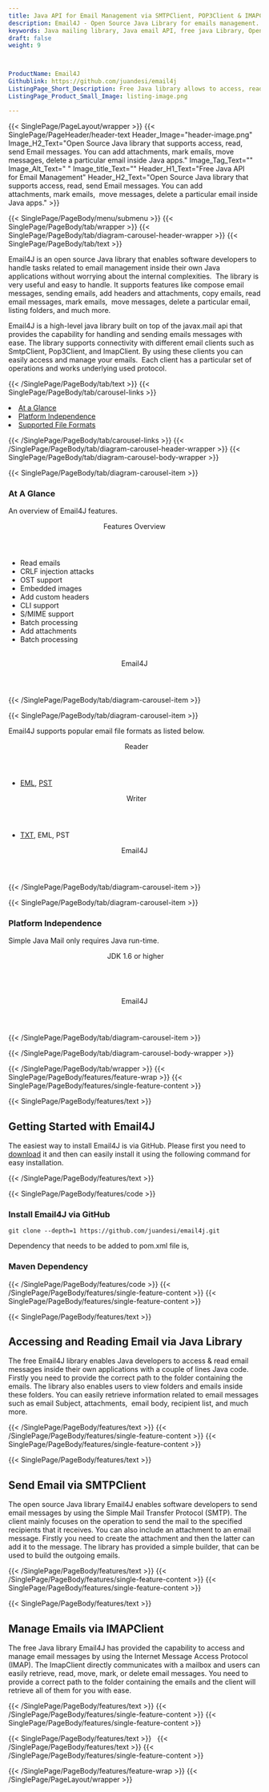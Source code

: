 ```yaml
---
title: Java API for Email Management via SMTPClient, POP3Client & IMAPClient
description: Email4J - Open Source Java Library for emails management. It supports SMTPClient, POP3Client & IMAPClient. You can add attachments, embedded images & more.
keywords: Java mailing library, Java email API, free java Library, Open Source email Library, Java PST programming, java EML, java Outlook MSG, Add Attachments to Email, Java eml library, create  MSG email, Extract email messages, Java outlook, Java PST development, Conversion b/t MimeMessage, Conversion b/t EML and Outlook MSG
draft: false
weight: 9



ProductName: Email4J
Githublink: https://github.com/juandesi/email4j
ListingPage_Short_Description: Free Java library allows to access, read, send Email messages. You can add attachments, mark emails, move messages, delete a particular email inside Java apps.
ListingPage_Product_Small_Image: listing-image.png 

---
```


{{< SinglePage/PageLayout/wrapper >}}
{{< SinglePage/PageHeader/header-text
Header_Image="header-image.png"
Image_H2_Text="Open Source Java library that supports access, read, send Email messages. You can add attachments, mark emails,  move messages, delete a particular email inside Java apps."
Image_Tag_Text=""
Image_Alt_Text=" "
Image_title_Text=""
Header_H1_Text="Free Java API for Email Management"
Header_H2_Text="Open Source Java library that supports access, read, send Email messages. You can add attachments, mark emails,  move messages, delete a particular email inside Java apps." >}}

{{< SinglePage/PageBody/menu/submenu >}}
{{< SinglePage/PageBody/tab/wrapper >}}
{{< SinglePage/PageBody/tab/diagram-carousel-header-wrapper >}}
{{< SinglePage/PageBody/tab/text >}}



<p>Email4J is an open source Java library that enables software developers to handle tasks related to email management inside their own Java applications without worrying about the internal complexities.  The library is very useful and easy to handle. It supports features like compose email messages, sending emails, add headers and attachments, copy emails, read email messages, mark emails,  move messages, delete a particular email, listing folders, and much more.</p>
<p>Email4J is a high-level java library built on top of the javax.mail api that provides the capability for handling and sending emails messages with ease. The library supports connectivity with different email clients such as SmtpClient, Pop3Client, and ImapClient. By using these clients you can easily access and manage your emails.  Each client has a particular set of operations and works underlying used protocol.</p>

{{< /SinglePage/PageBody/tab/text >}}
{{< SinglePage/PageBody/tab/carousel-links >}}

<li data-target="#diagramcarousel" data-slide-to="0"><a href="#">At a Glance</a></li>
<li data-target="#diagramcarousel" data-slide-to="2"><a href="#">Platform Independence</a></li>
<li data-target="#diagramcarousel" data-slide-to="1"><a class="activetab" href="#">Supported File Formats</a></li>


{{< /SinglePage/PageBody/tab/carousel-links >}}
{{< /SinglePage/PageBody/tab/diagram-carousel-header-wrapper >}}
{{< SinglePage/PageBody/tab/diagram-carousel-body-wrapper >}}

{{< SinglePage/PageBody/tab/diagram-carousel-item >}}
<h3>At A Glance</h3>
<p>An overview of Email4J features.</p>
<div class="diagram1 d1-poi">
<div class="d1-row">
<div class="d1-col d1-right"><header>Features Overview</header>
<ul>
<li>Read emails</li>
<li>CRLF injection attacks</li>
<li>OST support</li>
<li>Embedded images</li>
<li>Add custom headers</li>
<li>CLI support</li>
<li>S/MIME support</li>
<li>Batch processing</li>
<li>Add attachments</li>
<li>Batch processing</li>
</ul>
</div>
<!--/left-->
<div class="d1-col d1-right"> </div>
</div>
<div class="d1-logo" style="border: none;"><!--<img class="bg-lite" src='listing-image.png' alt="Apache POI" />--><header>Email4J</header><footer><small></small></footer></div>
<!--/logo--></div>
<!--/diagram1-->
{{< /SinglePage/PageBody/tab/diagram-carousel-item >}}

{{< SinglePage/PageBody/tab/diagram-carousel-item >}}
<p>Email4J supports popular email file formats as listed below.</p>
<div class="diagram1 d2  d1-poi">
<div class="d1-row">
<div class="d1-col d1-left"><header><i class="fa fa-arrows-v "> </i> Reader</header>
<ul>
<li><span class="wikilink"><a href="https://wiki.fileformat.com/email/eml/">EML</a>, <a href="https://wiki.fileformat.com/email/pst/">PST</a></span></li>
</ul>
</div>
<!--/left-->
<div class="d1-col d1-right"><header><i class="fa  fa-long-arrow-down"> </i> Writer</header>
<ul>
<li><a href="https://wiki.fileformat.com/word-processing/txt/">TXT</a>,<span class="wikilink"> EML, PST</span></li>
</ul>
</div>
<!--/right--></div>
<!--/row-->
<div class="d1-logo" style="border: none;"><!--<img class="bg-lite" src='listing-image.png' alt="Apache POI" />--><header>Email4J</header><footer><small></small></footer></div>
<!--/logo--></div>
<!--/diagram2-->
{{< /SinglePage/PageBody/tab/diagram-carousel-item >}}

{{< SinglePage/PageBody/tab/diagram-carousel-item >}}
<h3>Platform Independence</h3>
<p>Simple Java Mail only requires Java run-time.</p>
<div class="diagram1 d1-poi">
<div class="d1-row">
<div class="d1-col d1-left"><header><i class="fa fa-cubes"> </i>JDK 1.6 or higher</header></div>
<!--/left-->
<div class="d1-col d1-right"> </div>
<!--/right--></div>
<!--/row-->
<div class="d1-logo" style="border: none;"><!--<img class="bg-lite" src='listing-image.png' alt="Apache POI" />--><header>Email4J</header><footer><small></small></footer></div>
<!--/logo--></div>
<!--/diagram2 -->
{{< /SinglePage/PageBody/tab/diagram-carousel-item >}}

{{< /SinglePage/PageBody/tab/diagram-carousel-body-wrapper >}}

{{< /SinglePage/PageBody/tab/wrapper >}}
{{< SinglePage/PageBody/features/feature-wrap >}}
{{< SinglePage/PageBody/features/single-feature-content >}}

{{< SinglePage/PageBody/features/text >}}
<h2 class="h2title">Getting Started with Email4J</h2>
<p>The easiest way to install Email4J is via GitHub. Please first you need to <a href="https://github.com/bbottema/simple-java-mail/archive/develop.zip">download</a> it and then can easily install it using the following command for easy installation.</p>
{{< /SinglePage/PageBody/features/text >}}

{{< SinglePage/PageBody/features/code >}}
<h3>Install Email4J via GitHub</h3>
<pre><code class="html">git clone --depth=1 https://github.com/juandesi/email4j.git  </code></pre>

<p>Dependency that needs to be added to pom.xml file is,</p>
<h3>Maven Dependency</h3>
{{< /SinglePage/PageBody/features/code >}}
{{< /SinglePage/PageBody/features/single-feature-content >}}
{{< SinglePage/PageBody/features/single-feature-content >}}

{{< SinglePage/PageBody/features/text >}}
<h2 class="h2title">Accessing and Reading Email via Java Library</h2>
<p>The free Email4J library enables Java developers to access & read email messages inside their own applications with a couple of lines Java code. Firstly you need to provide the correct path to the folder containing the emails. The library also enables users to view folders and emails inside these folders. You can easily retrieve information related to email messages such as email Subject, attachments,  email body, recipient list, and much more.</p>

{{< /SinglePage/PageBody/features/text >}}
{{< /SinglePage/PageBody/features/single-feature-content >}}
{{< SinglePage/PageBody/features/single-feature-content >}}

{{< SinglePage/PageBody/features/text >}}
<h2 class="h2title">Send Email via SMTPClient</h2>
<p>The open source Java library Email4J enables software developers to send email messages by using the Simple Mail Transfer Protocol (SMTP). The client mainly focuses on the operation to send the mail to the specified recipients that it receives. You can also include an attachment to an email message. Firstly you need to create the attachment and then the latter can add it to the message. The library has provided a simple builder, that can be used to build the outgoing emails.</p>

{{< /SinglePage/PageBody/features/text >}}
{{< /SinglePage/PageBody/features/single-feature-content >}}
{{< SinglePage/PageBody/features/single-feature-content >}}

{{< SinglePage/PageBody/features/text >}}
<h2 class="h2title">Manage Emails via IMAPClient</h2>
<p>The free Java library Email4J has provided the capability to access and manage email messages by using the Internet Message Access Protocol (IMAP). The ImapClient directly communicates with a mailbox and users can easily retrieve, read, move, mark, or delete email messages. You need to provide a correct path to the folder containing the emails and the client will retrieve all of them for you with ease.</p>

{{< /SinglePage/PageBody/features/text >}}
{{< /SinglePage/PageBody/features/single-feature-content >}}
{{< SinglePage/PageBody/features/single-feature-content >}}

{{< SinglePage/PageBody/features/text >}}
 
{{< /SinglePage/PageBody/features/text >}}
{{< /SinglePage/PageBody/features/single-feature-content >}}

{{< /SinglePage/PageBody/features/feature-wrap >}}
{{< /SinglePage/PageLayout/wrapper >}}